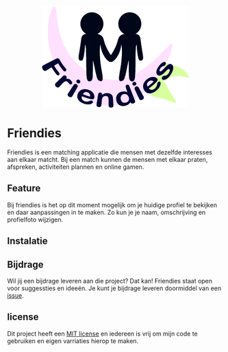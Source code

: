<p align="center">
  <img src="/assets/wiki-fotos/friendiesLogo.jpg">
</p>

# Friendies
Friendies is een matching applicatie die mensen met dezelfde interesses aan elkaar matcht. Bij een match kunnen de mensen met elkaar praten, afspreken, activiteiten plannen en online gamen. 

## Feature
Bij friendies is het op dit moment mogelijk om je huidige profiel te bekijken en daar aanpassingen in te maken. Zo kun je je naam, omschrijving en profielfoto wijzigen.

## Instalatie

## Bijdrage
Wil jij een bijdrage leveren aan die project? Dat kan! Friendies staat open voor suggessties en ideeën. Je kunt je bijdrage leveren doormiddel van een [issue](https://github.com/03Sandraa/Blok-tech/issues).

## license
Dit project heeft een [MIT license](https://github.com/03Sandraa/Blok-tech/blob/main/LICENSE.md) en iedereen is vrij om mijn code te gebruiken en eigen varriaties hierop te maken.
